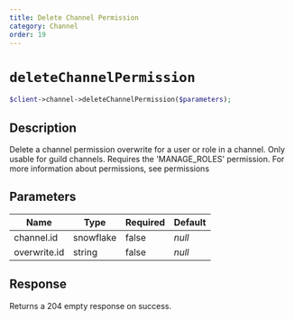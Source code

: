 ```yaml
---
title: Delete Channel Permission
category: Channel
order: 19
---
```


# `deleteChannelPermission`

```php
$client->channel->deleteChannelPermission($parameters);
```

## Description

Delete a channel permission overwrite for a user or role in a channel. Only usable for guild channels. Requires the &#039;MANAGE_ROLES&#039; permission.  For more information about permissions, see permissions

## Parameters


Name | Type | Required | Default
--- | --- | --- | ---
channel.id | snowflake | false | *null*
overwrite.id | string | false | *null*

## Response

Returns a 204 empty response on success.

